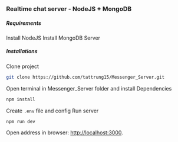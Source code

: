 ### Realtime chat server - NodeJS + MongoDB

##### Requirements

Install NodeJS
Install MongoDB Server

##### Installations

Clone project

```bash
git clone https://github.com/tattrung15/Messenger_Server.git
```

Open terminal in Messenger_Server folder and install Dependencies

```bash
npm install
```

Create `.env` file and config
Run server

```bash
npm run dev
```

Open address in browser: [http://localhost:3000](http://localhost:3000).
